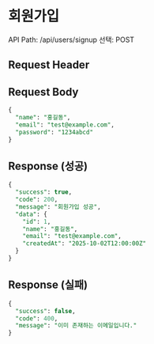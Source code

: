 # 회원가입

API Path: /api/users/signup
선택: POST

## **Request Header**

## Request Body

```sql
{
  "name": "홍길동",
  "email": "test@example.com",
  "password": "1234abcd"
}
```

## Response (성공)

```sql
{
  "success": true,
  "code": 200,
  "message": "회원가입 성공",
  "data": {
    "id": 1,
    "name": "홍길동",
    "email": "test@example.com",
    "createdAt": "2025-10-02T12:00:00Z"
  }
}
```

## Response (실패)

```sql
{
  "success": false,
  "code": 400,
  "message": "이미 존재하는 이메일입니다."
}
```